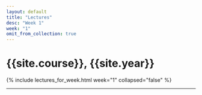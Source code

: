 ```yaml
---
layout: default
title: "Lectures"
desc: "Week 1"
week: "1"
omit_from_collection: true
---
```


# {{site.course}}, {{site.year}}

{% include lectures_for_week.html week="1" collapsed="false" %}
<div class='calendar' data-start-week="{{page.week}}" data-num-weeks="1" ></div>


----


